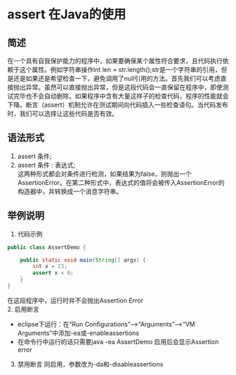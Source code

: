 # assert 在Java的使用
## 简述
在一个具有自我保护能力的程序中，如果要确保某个属性符合要求，且代码执行依赖于这个属性。例如字符串操作int len = str.length();str是一个字符串的引用，但是还是如果还是希望检查一下，避免调用了null引用的方法。首先我们可以考虑直接抛出异常。虽然可以直接抛出异常，但是这段代码会一直保留在程序中，即使测试完毕也不会自动删除。如果程序中含有大量这样子的检查代码，程序的性能就会下降。断言（assert）机制允许在测试期间向代码插入一些检查语句。当代码发布时，我们可以选择让这些代码是否有效。
## 语法形式
1. assert 条件;
2. assert 条件 : 表达式;<br>
这两种形式都会对条件进行检测，如果结果为false，则抛出一个AssertionError。在第二种形式中，表达式的值将会被传入AssertionError的构造器中，并转换成一个消息字符串。
## 举例说明
1. 代码示例
``` java
public class AssertDemo {

    public static void main(String[] args) {
        int x = 23;
        assert x < 0;
    }
}
```
在这段程序中，运行时并不会抛出Assertion Error<br>
2. 启用断言
- eclipse下运行：在“Run Configurations”–>“Arguments”–>“VM Arguments”中添加-ea或-enableassertions
- 在命令行中运行的话只需要java -ea AssertDemo 
启用后会显示Assertion error
3.  禁用断言
同启用，参数改为-da和-disableassertions
